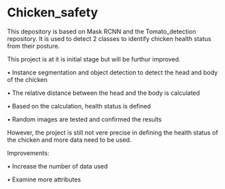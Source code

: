# Chicken_safety
This depository is based on Mask RCNN and the Tomato_detection repository. It is used to detect 2 classes to identify chicken health status from their posture.


This project is at it is initial stage but will be furthur improved.

•	Instance segmentation and object detection to detect the head and body of the chicken

•	The relative distance between the head and the body is calculated

•	Based on the calculation, health status is defined

•	Random images are tested and confirmed the results


However, the project is still not vere precise in defining the health status of the chicken and more data need to be used. 


Improvements:

•	Increase the number of data used 

•	Examine more attributes 



